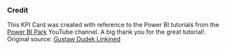 ### Credit
This KPI Card was created with reference to the Power BI tutorials from the [Power BI Park](https://www.youtube.com/@PowerBIPark) YouTube channel. A big thank you for the great tutorial!. Original source: [Gustaw Dudek Linkined](https://www.linkedin.com/posts/gustaw-dudek_analytics-data-powerbi-activity-7219404636166729729-ZxZb/?utm_source=share&utm_medium=member_desktop)

